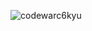 ![codewarc6kyu](https://user-images.githubusercontent.com/52381659/158640094-daec7a63-4364-4ea6-ab48-d375db96b07a.JPG)
